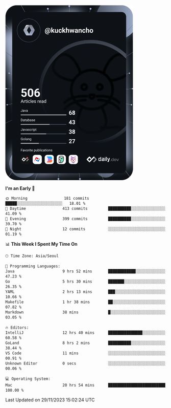 <a href="https://app.daily.dev/kuckhwancho"><img src="https://github.com/kuckjwi0928/kuckjwi0928/blob/master/devcard.svg" width="400" alt="Kuckjwi Devcard"/></a>

<!--START_SECTION:waka-->
**I'm an Early 🐤** 

```text
🌞 Morning                181 commits         █████░░░░░░░░░░░░░░░░░░░░   18.01 % 
🌆 Daytime                413 commits         ██████████░░░░░░░░░░░░░░░   41.09 % 
🌃 Evening                399 commits         ██████████░░░░░░░░░░░░░░░   39.70 % 
🌙 Night                  12 commits          ░░░░░░░░░░░░░░░░░░░░░░░░░   01.19 % 
```


📊 **This Week I Spent My Time On** 

```text
🕑︎ Time Zone: Asia/Seoul

💬 Programming Languages: 
Java                     9 hrs 52 mins       ████████████░░░░░░░░░░░░░   47.23 % 
Go                       5 hrs 30 mins       ███████░░░░░░░░░░░░░░░░░░   26.35 % 
YAML                     2 hrs 13 mins       ███░░░░░░░░░░░░░░░░░░░░░░   10.66 % 
Makefile                 1 hr 38 mins        ██░░░░░░░░░░░░░░░░░░░░░░░   07.82 % 
Markdown                 38 mins             █░░░░░░░░░░░░░░░░░░░░░░░░   03.05 % 

🔥 Editors: 
IntelliJ                 12 hrs 40 mins      ███████████████░░░░░░░░░░   60.58 % 
GoLand                   8 hrs 2 mins        ██████████░░░░░░░░░░░░░░░   38.44 % 
VS Code                  11 mins             ░░░░░░░░░░░░░░░░░░░░░░░░░   00.91 % 
Unknown Editor           0 secs              ░░░░░░░░░░░░░░░░░░░░░░░░░   00.06 % 

💻 Operating System: 
Mac                      20 hrs 54 mins      █████████████████████████   100.00 % 
```


 Last Updated on 29/11/2023 15:02:24 UTC
<!--END_SECTION:waka-->
